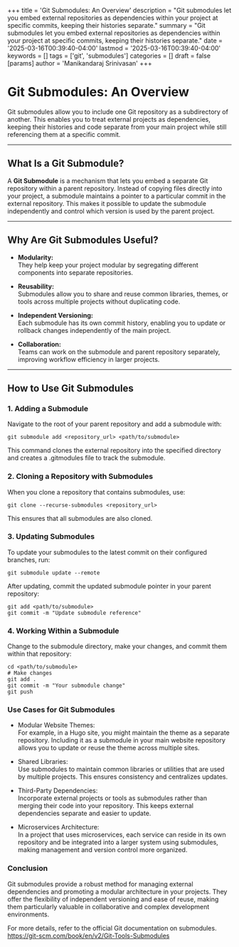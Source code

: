 +++
title = 'Git Submodules: An Overview'
description = "Git submodules let you embed external repositories as dependencies within your project at specific commits, keeping their histories separate."
summary = "Git submodules let you embed external repositories as dependencies within your project at specific commits, keeping their histories separate."
date = '2025-03-16T00:39:40-04:00'
lastmod = '2025-03-16T00:39:40-04:00'
keywords = []
tags = ['git', 'submodules']
categories = []
draft = false 
[params]
    author = 'Manikandaraj Srinivasan'
+++

# Git Submodules: An Overview

Git submodules allow you to include one Git repository as a subdirectory of another. This enables you to treat external projects as dependencies, keeping their histories and code separate from your main project while still referencing them at a specific commit.

---

## What Is a Git Submodule?

A **Git Submodule** is a mechanism that lets you embed a separate Git repository within a parent repository. Instead of copying files directly into your project, a submodule maintains a pointer to a particular commit in the external repository. This makes it possible to update the submodule independently and control which version is used by the parent project.

---

## Why Are Git Submodules Useful?

- **Modularity:**  
  They help keep your project modular by segregating different components into separate repositories.

- **Reusability:**  
  Submodules allow you to share and reuse common libraries, themes, or tools across multiple projects without duplicating code.

- **Independent Versioning:**  
  Each submodule has its own commit history, enabling you to update or rollback changes independently of the main project.

- **Collaboration:**  
  Teams can work on the submodule and parent repository separately, improving workflow efficiency in larger projects.

---

## How to Use Git Submodules

### 1. Adding a Submodule

Navigate to the root of your parent repository and add a submodule with:

```
git submodule add <repository_url> <path/to/submodule>
```

This command clones the external repository into the specified directory and creates a .gitmodules file to track the submodule.

### 2. Cloning a Repository with Submodules
When you clone a repository that contains submodules, use:

```
git clone --recurse-submodules <repository_url>
```
This ensures that all submodules are also cloned.

### 3. Updating Submodules
To update your submodules to the latest commit on their configured branches, run:

```
git submodule update --remote
```
After updating, commit the updated submodule pointer in your parent repository:

```
git add <path/to/submodule>
git commit -m "Update submodule reference"
```

### 4. Working Within a Submodule
Change to the submodule directory, make your changes, and commit them within that repository:

```
cd <path/to/submodule>
# Make changes
git add .
git commit -m "Your submodule change"
git push
```

### Use Cases for Git Submodules
* Modular Website Themes:\
For example, in a Hugo site, you might maintain the theme as a separate repository. Including it as a submodule in your main website repository allows you to update or reuse the theme across multiple sites.

* Shared Libraries:\
Use submodules to maintain common libraries or utilities that are used by multiple projects. This ensures consistency and centralizes updates.

* Third-Party Dependencies:\
Incorporate external projects or tools as submodules rather than merging their code into your repository. This keeps external dependencies separate and easier to update.

* Microservices Architecture:\
In a project that uses microservices, each service can reside in its own repository and be integrated into a larger system using submodules, making management and version control more organized.

### Conclusion
Git submodules provide a robust method for managing external dependencies and promoting a modular architecture in your projects. They offer the flexibility of independent versioning and ease of reuse, making them particularly valuable in collaborative and complex development environments.

For more details, refer to the official Git documentation on submodules.\
https://git-scm.com/book/en/v2/Git-Tools-Submodules
